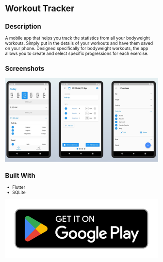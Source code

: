 # Workout Tracker

## Description
A mobile app that helps you track the statistics from all your bodyweight workouts. Simply put in the details of your workouts and have them saved on your phone. Designed specifically for bodyweight workouts, the app allows you to create and select specific progressions for each exercise.

## Screenshots

<img src="demo.jpeg">

## Built With
- Flutter
- SQLite

[<img src="google-play-badge.png">](https://play.google.com/store/apps/details?id=com.alstondmello.workout_tracker)
